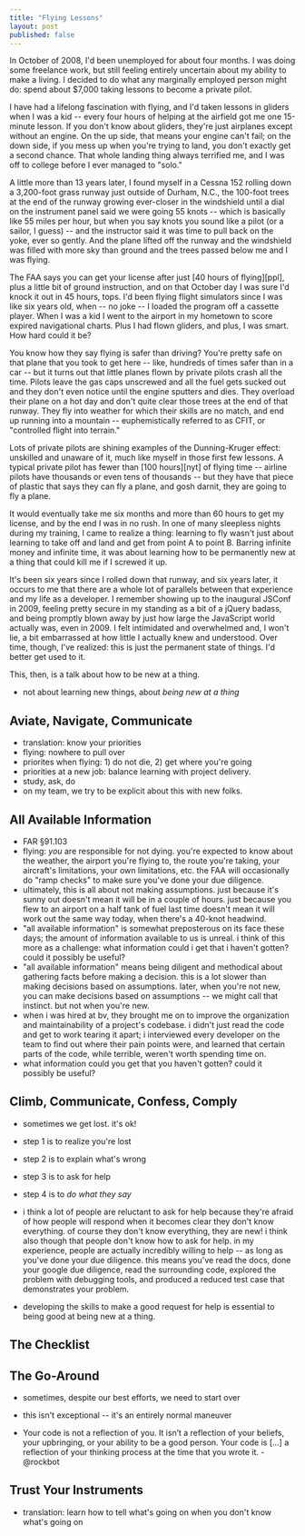```yaml
---
title: "Flying Lessons"
layout: post
published: false
---
```


In October of 2008, I'd been unemployed for about four months. I was doing some freelance work, but still feeling entirely uncertain about my ability to make a living. I decided to do what any marginally employed person might do: spend about $7,000 taking lessons to become a private pilot.

I have had a lifelong fascination with flying, and I'd taken lessons in gliders when I was a kid -- every four hours of helping at the airfield got me one 15-minute lesson. If you don't know about gliders, they're just airplanes except without an engine. On the up side, that means your engine can't fail; on the down side, if you mess up when you're trying to land, you don't exactly get a second chance. That whole landing thing always terrified me, and I was off to college before I ever managed to "solo."

A little more than 13 years later, I found myself in a Cessna 152 rolling down a 3,200-foot grass runway just outside of Durham, N.C., the 100-foot trees at the end of the runway growing ever-closer in the windshield until a dial on the instrument panel said we were going 55 knots -- which is basically like 55 miles per hour, but when you say knots you sound like a pilot (or a sailor, I guess) -- and the instructor said it was time to pull back on the yoke, ever so gently. And the plane lifted off the runway and the windshield was filled with more sky than ground and the trees passed below me and I was flying.

The FAA says you can get your license after just [40 hours of flying][ppl], plus a little bit of ground instruction, and on that October day I was sure I'd knock it out in 45 hours, tops. I'd been flying flight simulators since I was like six years old, when -- no joke -- I loaded the program off a cassette player. When I was a kid I went to the airport in my hometown to score expired navigational charts. Plus I had flown gliders, and plus, I was smart. How hard could it be?

You know how they say flying is safer than driving? You're pretty safe on that plane that you took to get here -- like, hundreds of times safer than in a car -- but it turns out that little planes flown by private pilots crash all the time. Pilots leave the gas caps unscrewed and all the fuel gets sucked out and they don't even notice until the engine sputters and dies. They overload their plane on a hot day and don't quite clear those trees at the end of that runway. They fly into weather for which their skills are no match, and end up running into a mountain -- euphemistically referred to as CFIT, or "controlled flight into terrain."

Lots of private pilots are shining examples of the Dunning-Kruger effect: unskilled and unaware of it, much like myself in those first few lessons. A typical private pilot has fewer than [100 hours][nyt] of flying time --  airline pilots have thousands or even tens of thousands -- but they have that piece of plastic that says they can fly a plane, and gosh darnit, they are going to fly a plane.

It would eventually take me six months and more than 60 hours to get my license, and by the end I was in no rush. In one of many sleepless nights during my training, I came to realize a thing: learning to fly wasn't just about learning to take off and land and get from point A to point B. Barring infinite money and infinite time, it was about learning how to be permanently new at a thing that could kill me if I screwed it up.

It's been six years since I rolled down that runway, and six years later, it occurs to me that there are a whole lot of parallels between that experience and my life as a developer. I remember showing up to the inaugural JSConf in 2009, feeling pretty secure in my standing as a bit of a jQuery badass, and being promptly blown away by just how large the JavaScript world actually was, even in 2009. I felt intimidated and overwhelmed and, I won't lie, a bit embarrassed at how little I actually knew and understood. Over time, though, I've realized: this is just the permanent state of things. I'd better get used to it.

This, then, is a talk about how to be new at a thing.






- not about learning new things, about *being new at a thing*

## Aviate, Navigate, Communicate

- translation: know your priorities
- flying: nowhere to pull over
- priorites when flying: 1) do not die, 2) get where you're going
- priorities at a new job: balance learning with project delivery.
- study, ask, do
- on my team, we try to be explicit about this with new folks.


## All Available Information

- FAR §91.103
- flying: *you* are responsible for not dying. you're expected to know about the weather, the airport you're flying to, the route you're taking, your aircraft's limitations, your own limitations, etc. the FAA will occasionally do "ramp checks" to make sure you've done your due diligence.
- ultimately, this is all about not making assumptions. just because it's sunny out doesn't mean it will be in a couple of hours. just because you flew to an airport on a half tank of fuel last time doesn't mean it will work out the same way today, when there's a 40-knot headwind.
- "all available information" is somewhat preposterous on its face these days; the amount of information available to us is unreal. i think of this more as a challenge: what information could i get that i haven't gotten? could it possibly be useful?
- "all available information" means being diligent and methodical about gathering facts before making a decision. this is a lot slower than making decisions based on assumptions. later, when you're not new, you can make decisions based on assumptions -- we might call that instinct. but not when you're new.
- when i was hired at bv, they brought me on to improve the organization and maintainability of a project's codebase. i didn't just read the code and get to work tearing it apart; i interviewed every developer on the team to find out where their pain points were, and learned that certain parts of the code, while terrible, weren't worth spending time on.
- what information could you get that you haven't gotten? could it possibly be useful?



## Climb, Communicate, Confess, Comply

- sometimes we get lost. it's ok!
- step 1 is to realize you're lost
- step 2 is to explain what's wrong
- step 3 is to ask for help
- step 4 is to *do what they say*

- i think a lot of people are reluctant to ask for help because they're afraid of how people will respond when it becomes clear they don't know everything. of course they don't know everything, they are new! i think also though that people don't know how to ask for help. in my experience, people are actually incredibly willing to help -- as long as you've done your due diligence. this means you've read the docs, done your google due diligence, read the surrounding code, explored the problem with debugging tools, and produced a reduced test case that demonstrates your problem.
- developing the skills to make a good request for help is essential to being good at being new at a thing.


## The Checklist




## The Go-Around

- sometimes, despite our best efforts, we need to start over
- this isn't exceptional -- it's an entirely normal maneuver

- Your code is not a reflection of you. It isn’t a reflection of your beliefs, your upbringing, or your ability to be a good person. Your code is [...] a reflection of your thinking process at the time that you wrote it. - @rockbot








## Trust Your Instruments

- translation: learn how to tell what's going on when you don't know what's going on


